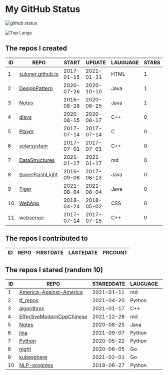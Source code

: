 # My GitHub Status

<img src="https://github-readme-stats-1.yihong0618.vercel.app/api?username=ThaddeusJiang&show_icons=true&&&hide_title=true&count_private=true" alt="github status" />

![Top Langs](https://github-readme-stats-1.yihong0618.vercel.app/api/top-langs/?username=ThaddeusJiang&layout=compact)

<!--START_SECTION:my_github-->
## The repos I created
| ID |                               REPO                                |   START    |   UPDATE   | LAUGUAGE | STARS |
|----|-------------------------------------------------------------------|------------|------------|----------|-------|
|  1 | [suluner.github.io](https://github.com/suluner/suluner.github.io) | 2017-01-15 | 2021-01-31 | HTML     |     1 |
|  2 | [DesignPattern](https://github.com/suluner/DesignPattern)         | 2020-07-26 | 2020-10-10 | Java     |     1 |
|  3 | [Notes](https://github.com/suluner/Notes)                         | 2016-08-28 | 2020-08-25 | Java     |     1 |
|  4 | [dlsys](https://github.com/suluner/dlsys)                         | 2020-08-15 | 2020-08-17 | C++      |     0 |
|  5 | [Player](https://github.com/suluner/Player)                       | 2017-07-14 | 2017-07-14 | C        |     0 |
|  6 | [solarsystem](https://github.com/suluner/solarsystem)             | 2017-07-01 | 2017-07-01 | C++      |     0 |
|  7 | [DataStructures](https://github.com/suluner/DataStructures)       | 2021-01-17 | 2021-01-17 | md       |     0 |
|  8 | [SuperFlashLight](https://github.com/suluner/SuperFlashLight)     | 2016-09-08 | 2017-08-13 | Java     |     0 |
|  9 | [Tiger](https://github.com/suluner/Tiger)                         | 2021-08-04 | 2021-08-04 | Java     |     0 |
| 10 | [WebApp](https://github.com/suluner/WebApp)                       | 2018-04-24 | 2018-05-02 | CSS      |     0 |
| 11 | [webserver](https://github.com/suluner/webserver)                 | 2017-07-14 | 2017-07-15 | C++      |     0 |

## The repos I contributed to
| ID | REPO | FIRSTDATE | LASTEDATE | PRCOUNT |
|----|------|-----------|-----------|---------|

## The repos I stared (random 10)
| ID |                                         REPO                                         | STAREDDATE | LAUGUAGE | LATESTUPDATE |
|----|--------------------------------------------------------------------------------------|------------|----------|--------------|
|  1 | [America-Against-America](https://github.com/zealotCE/America-Against-America)       | 2021-01-11 | md       | 2022-01-07   |
|  2 | [tf_repos](https://github.com/lambdaji/tf_repos)                                     | 2021-04-20 | Python   | 2021-12-31   |
|  3 | [algorithms](https://github.com/xtaci/algorithms)                                    | 2021-01-17 | C++      | 2022-01-06   |
|  4 | [EffectiveModernCppChinese](https://github.com/kelthuzadx/EffectiveModernCppChinese) | 2021-12-26 | md       | 2022-01-07   |
|  5 | [Notes](https://github.com/suluner/Notes)                                            | 2020-08-25 | Java     | 2020-08-25   |
|  6 | [jina](https://github.com/jina-ai/jina)                                              | 2021-09-07 | Python   | 2022-01-07   |
|  7 | [Python](https://github.com/TheAlgorithms/Python)                                    | 2020-05-22 | Python   | 2022-01-08   |
|  8 | [night](https://github.com/talkgo/night)                                             | 2020-06-05 | Go       | 2022-01-07   |
|  9 | [kubesphere](https://github.com/kubesphere/kubesphere)                               | 2021-02-01 | Go       | 2022-01-07   |
| 10 | [NLP-progress](https://github.com/sebastianruder/NLP-progress)                       | 2018-06-27 | Python   | 2022-01-07   |

<!--END_SECTION:my_github-->